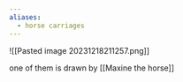 ```yaml
---
aliases:
  - horse carriages
---
```

![[Pasted image 20231218211257.png]]

one of them is drawn by [[Maxine the horse]]
